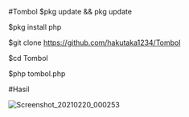 #Tombol
$pkg update && pkg update

$pkg install php

$git clone https://github.com/hakutaka1234/Tombol

$cd Tombol

$php tombol.php



#Hasil


![Screenshot_20210220_000253](https://user-images.githubusercontent.com/63560321/108537773-99af3700-7310-11eb-8b8a-918172307e28.jpg)
